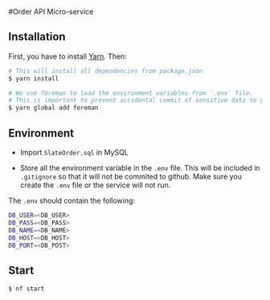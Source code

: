 #Order API Micro-service

## Installation

First, you have to install [Yarn](https://yarnpkg.com/lang/en/docs/install/). Then:

```bash
# This will install all dependencies from package.json
$ yarn install

# We use foreman to load the environment variables from `.env` file.
# This is important to prevent accidental commit of sensitive data to github
$ yarn global add foreman
```

## Environment

* Import `SlateOrder.sql` in MySQL

* Store all the environment variable in the `.env` file. This will be included in `.gitignore` so that it will not be commited to github.
Make sure you create the `.env` file or the service will not run.

The `.env` should contain the following:
```bash
DB_USER=<DB_USER>
DB_PASS=<DB_PASS>
DB_NAME=<DB_NAME>
DB_HOST=<DB_HOST>
DB_PORT=<DB_POST>

```
## Start

```bash
$ nf start
```
